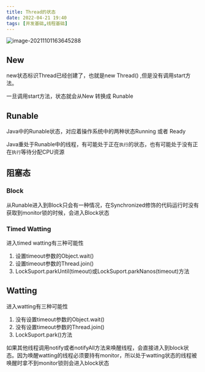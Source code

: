 ```yaml
---
title: Thread的状态
date: 2022-04-21 19:40  
tags: [并发基础,线程基础]
---
```

![image-20211101163645288](https://www.shiyitopo.tech/uPic/image-20211101163645288.png)

## New

new状态标识Thread已经创建了，也就是new Thread() ,但是没有调用start方法。

一旦调用start方法，状态就会从New 转换成 Runable

## Runable

Java中的Runable状态，对应着操作系统中的两种状态Running 或者 Ready

Java重处于Runable中的线程，有可能处于正在`执行`的状态，也有可能处于没有正在`执行`等待分配CPU资源

## 阻塞态

### Block

从Runable进入到Block只会有一种情况，在Synchronized修饰的代码运行时没有获取到monitor锁的时候，会进入Block状态

### Timed Watting

进入timed watting有三种可能性

1. 设置timeout参数的Object.wait()
2. 设置timeout参数的Thread.join()
3. LockSuport.parkUntil(timeout)或LockSuport.parkNanos(timeout)方法

## Watting

进入watting有三种可能性

1. 没有设置timeout参数的Object.wait()
2. 没有设置timeout参数的Thread.join()
3. LockSuport.park()方法

如果其他线程调用notify或者notifyAll方法来唤醒线程，会直接进入到block状态。因为唤醒watting的线程必须要持有monitor，所以处于watting状态的线程被唤醒时拿不到monitor锁则会进入block状态
